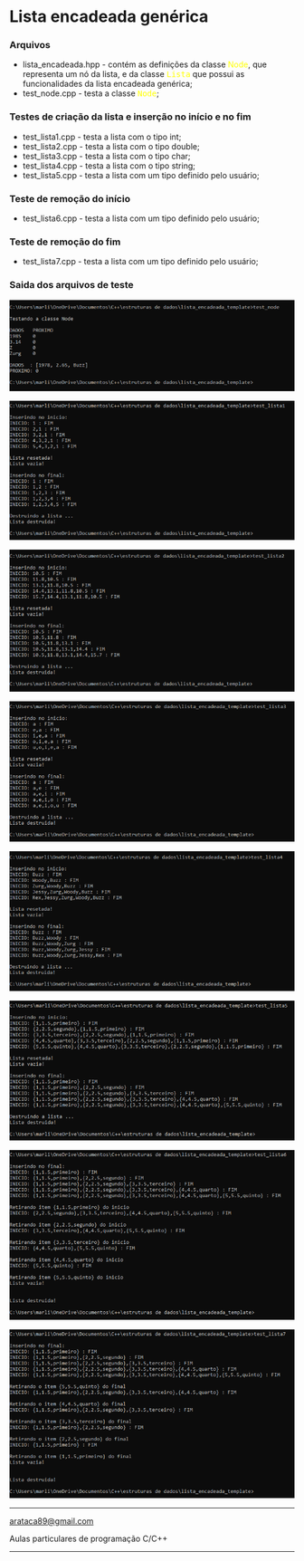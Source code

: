 # Lista encadeada genérica

### Arquivos
- lista_encadeada.hpp - contém as definições da classe <span style="color: yellow;">Node</span>, que representa um nó da lista, e da classe <span style="color: yellow;"><tt>Lista</tt></span> que possui as funcionalidades da lista encadeada genérica;
- test_node.cpp - testa a classe <span style="color: yellow;"><tt>Node</tt></span>;

### Testes de criação da lista e inserção no início e no fim
- test_lista1.cpp - testa a lista com o tipo int;
- test_lista2.cpp - testa a lista com o tipo double;
- test_lista3.cpp - testa a lista com o tipo char;
- test_lista4.cpp - testa a lista com o tipo string;
- test_lista5.cpp - testa a lista com um tipo definido pelo usuário;

### Teste de remoção do início
- test_lista6.cpp - testa a lista com um tipo definido pelo usuário;

### Teste de remoção do fim
- test_lista7.cpp - testa a lista com um tipo definido pelo usuário;
 


### Saida dos arquivos de teste

![](test_node.PNG)

![](test_lista1.PNG)

![](test_lista2.PNG)

![](test_lista3.PNG)

![](test_lista4.PNG)

![](test_lista5.PNG)

![](test_lista6.PNG)

![](test_lista7.PNG)

--------------------------------
arataca89@gmail.com

Aulas particulares de programação C/C++

--------------------------------

